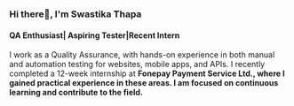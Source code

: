 <h3>Hi there👋, I'm Swastika Thapa</h3>

<h4>QA Enthusiast| Aspiring Tester|Recent Intern</h4>

I work as a Quality Assurance, with hands-on experience in both manual and automation testing for websites, mobile apps, and APIs. I recently completed a 12-week internship at <b>Fonepay Payment Service Ltd., where I gained practical experience in these areas. I am focused on continuous learning and contribute to the field.


<!--
**swosti01/swosti01** is a ✨ _special_ ✨ repository because its `README.md` (this file) appears on your GitHub profile.

Here are some ideas to get you started:

- 🔭 I’m currently working on ...
- 🌱 I’m currently learning ...
- 👯 I’m looking to collaborate on ...
- 🤔 I’m looking for help with ...
- 💬 Ask me about ...
- 📫 How to reach me: ...
- 😄 Pronouns: ...
- ⚡ Fun fact: ...
-->
